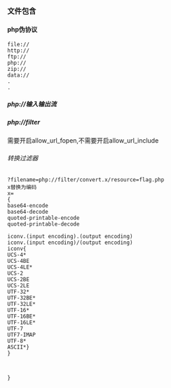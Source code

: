 ### 文件包含 



#### php伪协议

```
file://
http://
ftp://
php://
zip://
data://
.
.

```

##### php://输入输出流



##### php://filter

需要开启allow_url_fopen,不需要开启allow_url_include





###### 转换过滤器

```
?filename=php://filter/convert.x/resource=flag.php
x替换为编码
x=
{
base64-encode
base64-decode
quoted-printable-encode
quoted-printable-decode

iconv.(input encoding).(output encoding)
iconv.(input encoding)/(output encoding)
iconv{
UCS-4*
UCS-4BE
UCS-4LE*
UCS-2
UCS-2BE
UCS-2LE
UTF-32*
UTF-32BE*
UTF-32LE*
UTF-16*
UTF-16BE*
UTF-16LE*
UTF-7
UTF7-IMAP
UTF-8*
ASCII*}
}



}
```

